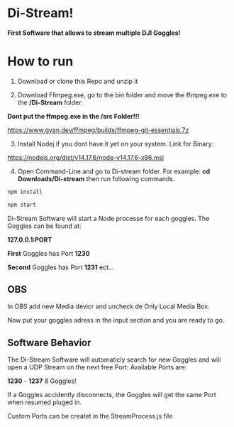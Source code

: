 ﻿# Di-Stream! 
**First Software that allows to stream multiple DJI Goggles!**
 
# How to run

1. Download or clone this Repo and unzip it


2. Download Ffmpeg.exe, go to the bin folder and move the ffmpeg.exe to the **/Di-Stream** folder:
  
  **Dont put the ffmpeg.exe in the /src Folder!!!**

https://www.gyan.dev/ffmpeg/builds/ffmpeg-git-essentials.7z


3. Install Nodej if you dont have it yet on your system. 
Link for Binary:

https://nodejs.org/dist/v14.17.6/node-v14.17.6-x86.msi


4. Open Command-Line and go to Di-stream folder. For example:
**cd Downloads/Di-stream** 
then run following commands. 

```sh
npm install
```

```sh
npm start
```

Di-Stream Software will start a Node processe for each goggles. The Goggles can be found at:

**127.0.0.1:PORT**

**First** Goggles has Port **1230**

**Second** Goggles has Port **1231** ect... 


## OBS

In OBS add new Media devicr and uncheck de Only Local Media Box. 

Now put your goggles adress in the input section and you are ready to go. 

## Software Behavior

The Di-Stream Software will automaticly search for new Goggles and will open a UDP Stream on  the next free Port:
Available Ports are:

**1230** - **1237** 8 Goggles! 

If a Goggles accidently disconnects, the Goggles will get the same Port when resumed pluged in.

Custom Ports can be createt in the StreamProcess.js file










